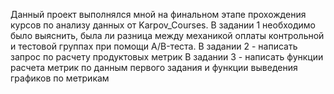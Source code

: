 Данный проект выполнялся мной на финальном этапе прохождения курсов по анализу данных от Karpov_Courses.
В задании 1 необходимо было выяснить, была ли разница между механикой оплаты контрольной и тестовой группах при помощи А/B-теста.
В задании 2 - написать запрос по расчету продуктовых метрик
В задании 3 - написать функции расчета метрик по данным первого задания и функции выведения графиков по метрикам

